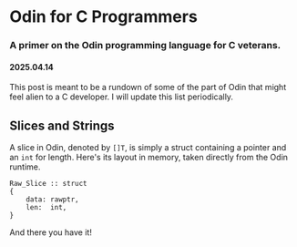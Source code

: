 # Odin for C Programmers
### A primer on the Odin programming language for C veterans.
#### 2025.04.14

This post is meant to be a rundown of some of the part of Odin that might feel alien to a C developer. I will update this list periodically.

## Slices and Strings
A slice in Odin, denoted by `[]T`, is simply a struct containing a pointer and an `int` for length. Here's its layout in memory, taken directly from the Odin runtime.
```
Raw_Slice :: struct
{
	data: rawptr,
	len:  int,
}
```

And there you have it!
